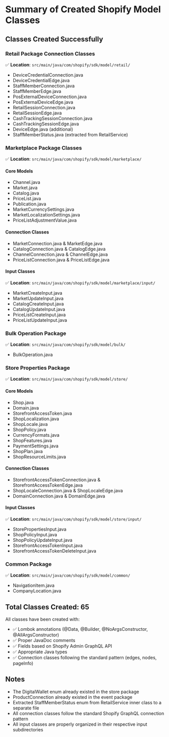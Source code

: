 # Summary of Created Shopify Model Classes

## Classes Created Successfully

### Retail Package Connection Classes
✅ **Location**: `src/main/java/com/shopify/sdk/model/retail/`
- DeviceCredentialConnection.java
- DeviceCredentialEdge.java
- StaffMemberConnection.java
- StaffMemberEdge.java
- PosExternalDeviceConnection.java
- PosExternalDeviceEdge.java
- RetailSessionConnection.java
- RetailSessionEdge.java
- CashTrackingSessionConnection.java
- CashTrackingSessionEdge.java
- DeviceEdge.java (additional)
- StaffMemberStatus.java (extracted from RetailService)

### Marketplace Package Classes
✅ **Location**: `src/main/java/com/shopify/sdk/model/marketplace/`

#### Core Models
- Channel.java
- Market.java
- Catalog.java
- PriceList.java
- Publication.java
- MarketCurrencySettings.java
- MarketLocalizationSettings.java
- PriceListAdjustmentValue.java

#### Connection Classes
- MarketConnection.java & MarketEdge.java
- CatalogConnection.java & CatalogEdge.java
- ChannelConnection.java & ChannelEdge.java
- PriceListConnection.java & PriceListEdge.java

#### Input Classes
✅ **Location**: `src/main/java/com/shopify/sdk/model/marketplace/input/`
- MarketCreateInput.java
- MarketUpdateInput.java
- CatalogCreateInput.java
- CatalogUpdateInput.java
- PriceListCreateInput.java
- PriceListUpdateInput.java

### Bulk Operation Package
✅ **Location**: `src/main/java/com/shopify/sdk/model/bulk/`
- BulkOperation.java

### Store Properties Package
✅ **Location**: `src/main/java/com/shopify/sdk/model/store/`

#### Core Models
- Shop.java
- Domain.java
- StorefrontAccessToken.java
- ShopLocalization.java
- ShopLocale.java
- ShopPolicy.java
- CurrencyFormats.java
- ShopFeatures.java
- PaymentSettings.java
- ShopPlan.java
- ShopResourceLimits.java

#### Connection Classes
- StorefrontAccessTokenConnection.java & StorefrontAccessTokenEdge.java
- ShopLocaleConnection.java & ShopLocaleEdge.java
- DomainConnection.java & DomainEdge.java

#### Input Classes
✅ **Location**: `src/main/java/com/shopify/sdk/model/store/input/`
- StorePropertiesInput.java
- ShopPolicyInput.java
- ShopPolicyUpdateInput.java
- StorefrontAccessTokenInput.java
- StorefrontAccessTokenDeleteInput.java

### Common Package
✅ **Location**: `src/main/java/com/shopify/sdk/model/common/`
- NavigationItem.java
- CompanyLocation.java

## Total Classes Created: 65

All classes have been created with:
- ✅ Lombok annotations (@Data, @Builder, @NoArgsConstructor, @AllArgsConstructor)
- ✅ Proper JavaDoc comments
- ✅ Fields based on Shopify Admin GraphQL API
- ✅ Appropriate Java types
- ✅ Connection classes following the standard pattern (edges, nodes, pageInfo)

## Notes
- The DigitalWallet enum already existed in the store package
- ProductConnection already existed in the event package
- Extracted StaffMemberStatus enum from RetailService inner class to a separate file
- All connection classes follow the standard Shopify GraphQL connection pattern
- All input classes are properly organized in their respective input subdirectories